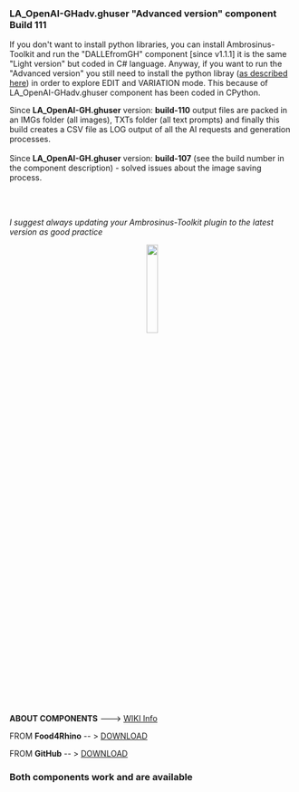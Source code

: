 ### LA_OpenAI-GHadv.ghuser "Advanced version" component Build 111

If you don't want to install python libraries, you can install Ambrosinus-Toolkit and run the "DALLEfromGH" component [since v1.1.1] it is the same "Light version" but coded in C# language. Anyway, if you want to run the "Advanced version" you still need to install the python libray ([as described here](https://bit.ly/OpenAI-insideGrasshopper)) in order to explore EDIT and VARIATION mode. This because of LA_OpenAI-GHadv.ghuser component has been coded in CPython.

Since **LA_OpenAI-GH.ghuser** version: **build-110** output files are packed in an IMGs folder (all images), TXTs folder (all text prompts) and finally this build creates a CSV file as LOG output of all the AI requests and generation processes.
<br>
<br>
Since **LA_OpenAI-GH.ghuser** version: **build-107** (see the build number in the component description) - solved issues about the image saving process.

<br>
<br>


_I suggest always updating your Ambrosinus-Toolkit plugin to the latest version as good practice_

<div align="center">
<img src="https://ambrosinus.altervista.org/blog/wp-content/uploads/2022/11/LA_OpenAI-GHadv_comp6.png" width="20%" height="20%">
</div>
<br>
<br>

**ABOUT COMPONENTS**  ---> [WIKI Info](https://github.com/lucianoambrosini/Ambrosinus-Toolkit/wiki/AI-components)

FROM **Food4Rhino**   -- > [DOWNLOAD](https://www.food4rhino.com/en/app/ambrosinus-toolkit)

FROM **GitHub**       -- > [DOWNLOAD](https://github.com/lucianoambrosini/Ambrosinus-Toolkit/tree/main/Latest_version)

### Both components work and are available
